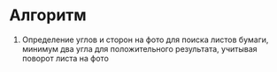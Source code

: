 # Алгоритм

1. Определение углов и сторон на фото для поиска листов бумаги, минимум два угла для положительного результата, учитывая поворот листа на фото
